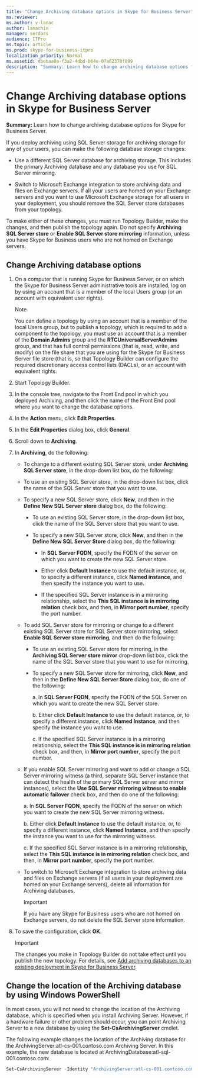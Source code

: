 ```yaml
---
title: "Change Archiving database options in Skype for Business Server"
ms.reviewer: 
ms.author: v-lanac
author: lanachin
manager: serdars
audience: ITPro
ms.topic: article
ms.prod: skype-for-business-itpro
localization_priority: Normal
ms.assetid: dbebaa0a-f3a2-4dbd-b64e-07a62370f899
description: "Summary: Learn how to change archiving database options for Skype for Business Server."
---
```


# Change Archiving database options in Skype for Business Server

**Summary:** Learn how to change archiving database options for Skype for Business Server.
  
If you deploy archiving using SQL Server storage for archiving storage for any of your users, you can make the following database storage changes:
  
- Use a different SQL Server database for archiving storage. This includes the primary Archiving database and any database you use for SQL Server mirroring.
    
- Switch to Microsoft Exchange integration to store archiving data and files on Exchange servers. If all your users are homed on your Exchange servers and you want to use Microsoft Exchange storage for all users in your deployment, you should remove the SQL Server store databases from your topology. 
    
To make either of these changes, you must run Topology Builder, make the changes, and then publish the topology again. Do not specify **Archiving SQL Server store** or **Enable SQL Server store mirroring** information, unless you have Skype for Business users who are not homed on Exchange servers.
  
## Change Archiving database options

1. On a computer that is running Skype for Business Server, or on which the Skype for Business Server administrative tools are installed, log on by using an account that is a member of the local Users group (or an account with equivalent user rights).
    
    > [!NOTE]
    > You can define a topology by using an account that is a member of the local Users group, but to publish a topology, which is required to add a component to the topology, you must use an account that is a member of the **Domain Admins** group and the **RTCUniversalServerAdmins** group, and that has full control permissions (that is, read, write, and modify) on the file share that you are using for the Skype for Business Server file store (that is, so that Topology Builder can configure the required discretionary access control lists (DACLs), or an account with equivalent rights.
  
2. Start Topology Builder.
    
3. In the console tree, navigate to the Front End pool in which you deployed Archiving, and then click the name of the Front End pool where you want to change the database options.
    
4. In the **Action** menu, click **Edit Properties**. 
    
5. In the **Edit Properties** dialog box, click **General**.
    
6. Scroll down to **Archiving**.
    
7. In **Archiving**, do the following:
    
   - To change to a different existing SQL Server store, under **Archiving SQL Server store**, in the drop-down list box, do the following:
    
   - To use an existing SQL Server store, in the drop-down list box, click the name of the SQL Server store that you want to use.
    
   - To specify a new SQL Server store, click **New**, and then in the **Define New SQL Server store** dialog box, do the following:
    
     - To use an existing SQL Server store, in the drop-down list box, click the name of the SQL Server store that you want to use.
    
     - To specify a new SQL Server store, click **New**, and then in the **Define New SQL Server Store** dialog box, do the following:
    
       - In **SQL Server FQDN**, specify the FQDN of the server on which you want to create the new SQL Server store.
    
       - Either click **Default Instance** to use the default instance, or, to specify a different instance, click **Named instance**, and then specify the instance you want to use.
    
       - If the specified SQL Server instance is in a mirroring relationship, select the **This SQL instance is in mirroring relation** check box, and then, in **Mirror port number**, specify the port number.
    
   - To add SQL Server store for mirroring or change to a different existing SQL Server store for SQL Server store mirroring, select **Enable SQL Server store mirroring**, and then do the following:
    
     - To use an existing SQL Server store for mirroring, in the **Archiving SQL Server store mirror** drop-down list box, click the name of the SQL Server store that you want to use for mirroring.
    
     - To specify a new SQL Server store for mirroring, click **New**, and then in the **Define New SQL Server Store** dialog box, do one of the following:
    
       a. In **SQL Server FQDN**, specify the FQDN of the SQL Server on which you want to create the new SQL Server store.
    
       b. Either click **Default Instance** to use the default instance, or, to specify a different instance, click **Named Instance**, and then specify the instance you want to use.
    
       c. If the specified SQL Server instance is in a mirroring relationship, select the **This SQL instance is in mirroring relation** check box, and then, in **Mirror port number**, specify the port number.
    
   - If you enable SQL Server mirroring and want to add or change a SQL Server mirroring witness (a third, separate SQL Server instance that can detect the health of the primary SQL Server server and mirror instances), select the **Use SQL Server mirroring witness to enable automatic failover** check box, and then do one of the following:
    
      a. In **SQL Server FQDN**, specify the FQDN of the server on which you want to create the new SQL Server mirroring witness.
    
      b. Either click **Default Instance** to use the default instance, or, to specify a different instance, click **Named Instance**, and then specify the instance you want to use for the mirroring witness.
    
      c. If the specified SQL Server instance is in a mirroring relationship, select the **This SQL instance is in mirroring relation** check box, and then, in **Mirror port number**, specify the port number.
    
   - To switch to Microsoft Exchange integration to store archiving data and files on Exchange servers (if all users in your deployment are homed on your Exchange servers), delete all information for Archiving databases.
    
     > [!IMPORTANT]
     > If you have any Skype for Business users who are not homed on Exchange servers, do not delete the SQL Server store information. 
  
8. To save the configuration, click **OK**.
    
    > [!IMPORTANT]
    > The changes you make in Topology Builder do not take effect until you publish the new topology. For details, see [Add archiving databases to an existing deployment in Skype for Business Server](../../deploy/deploy-archiving/add-archiving-databases.md). 
  
## Change the location of the Archiving database by using Windows PowerShell

In most cases, you will not need to change the location of the Archiving database, which is specified when you install Archiving Server. However, if a hardware failure or other problem should occur, you can point Archiving Server to a new database by using the **Set-CsArchivingServer** cmdlet.
  
The following example changes the location of the Archiving database for the ArchivingServer:atl-cs-001.contoso.com Archiving Server. In this example, the new database is located at ArchivingDatabase:atl-sql-001.contoso.com:
  
```PowerShell
Set-CsArchivingServer -Identity "ArchivingServer:atl-cs-001.contoso.com" -ArchivingDatabase "ArchivingDatabase:atl-sql-001.contoso.com"
```


